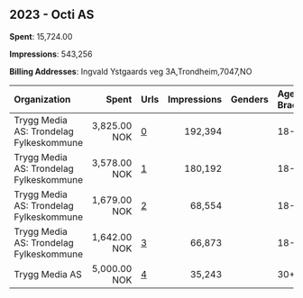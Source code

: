 ## 2023 - Octi AS 
**Spent**: 15,724.00

**Impressions**: 543,256

**Billing Addresses**: Ingvald Ystgaards veg 3A,Trondheim,7047,NO

|Organization|Spent|Urls|Impressions|Genders|Age Brackets|Country Codes|
|:---|---:|:---|---:|:---|:---|:---|
|Trygg Media AS: Trondelag Fylkeskommune|3,825.00 NOK|[0](https://www.snap.com/political-ads/asset/5c680e3ef856c48f49206567b86009a95e813a2f23a861b5b181e051790ae64d?mediaType=mp4)|192,394||18-24|norway|
|Trygg Media AS: Trondelag Fylkeskommune|3,578.00 NOK|[1](https://www.snap.com/political-ads/asset/6a32cac214b3d6d72509460d66c7c79418a4497ae26280fbac8dc1b7d95ea163?mediaType=mp4)|180,192||18-24|norway|
|Trygg Media AS: Trondelag Fylkeskommune|1,679.00 NOK|[2](https://www.snap.com/political-ads/asset/5c680e3ef856c48f49206567b86009a95e813a2f23a861b5b181e051790ae64d?mediaType=mp4)|68,554||18-24|norway|
|Trygg Media AS: Trondelag Fylkeskommune|1,642.00 NOK|[3](https://www.snap.com/political-ads/asset/6a32cac214b3d6d72509460d66c7c79418a4497ae26280fbac8dc1b7d95ea163?mediaType=mp4)|66,873||18-24|norway|
|Trygg Media AS|5,000.00 NOK|[4](https://www.snap.com/political-ads/asset/3661448578971c6f2f483639c89f472ca03883f25ac075b0e5b95cede0d71abf?mediaType=mp4)|35,243||30+|norway|
